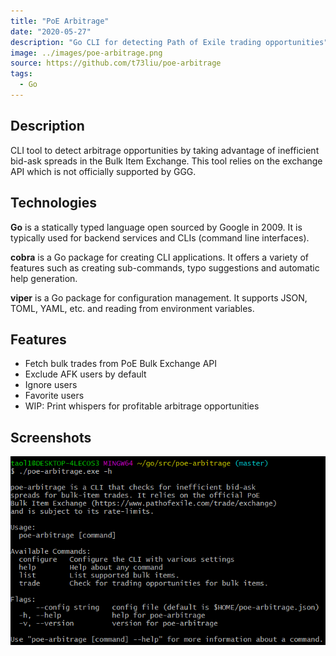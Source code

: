 ```yaml
---
title: "PoE Arbitrage"
date: "2020-05-27"
description: "Go CLI for detecting Path of Exile trading opportunities"
image: ../images/poe-arbitrage.png
source: https://github.com/t73liu/poe-arbitrage
tags:
  - Go
---
```


## Description

CLI tool to detect arbitrage opportunities by taking advantage of inefficient
bid-ask spreads in the Bulk Item Exchange. This tool relies on the exchange API
which is not officially supported by GGG.

## Technologies

**Go** is a statically typed language open sourced by Google in 2009. It is typically
used for backend services and CLIs (command line interfaces).

**cobra** is a Go package for creating CLI applications. It offers a variety of
features such as creating sub-commands, typo suggestions and automatic help generation.

**viper** is a Go package for configuration management. It supports JSON, TOML,
YAML, etc. and reading from environment variables.

## Features

- Fetch bulk trades from PoE Bulk Exchange API
- Exclude AFK users by default
- Ignore users
- Favorite users
- WIP: Print whispers for profitable arbitrage opportunities

## Screenshots

![PoE Arbitrage](../images/poe-arbitrage.png)
